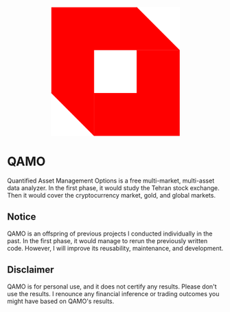 <p align="center">
  <img width="300" height="300" src="static/image/logo.png">
</p>

# QAMO

Quantified Asset Management Options is a free multi-market, multi-asset data analyzer. In the first phase, it would study the Tehran stock exchange. Then it would cover the cryptocurrency market, gold, and global markets.

## Notice
QAMO is an offspring of previous projects I conducted individually in the past. In the first phase, it would manage to rerun the previously written code. However, I will improve its reusability, maintenance, and development. 

## Disclaimer
QAMO is for personal use, and it does not certify any results. Please don't use the results. I renounce any financial inference or trading outcomes you might have based on QAMO's results.
